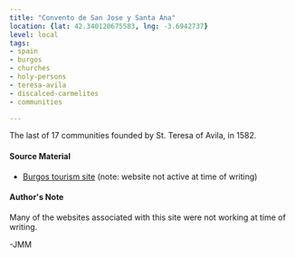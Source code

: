 ```yaml
---
title: "Convento de San Jose y Santa Ana"
location: {lat: 42.340120675583, lng: -3.6942737}
level: local
tags:
- spain
- burgos
- churches
- holy-persons
- teresa-avila
- discalced-carmelites
- communities

---
```



The last of 17 communities founded by St. Teresa of Avila, in 1582.

#### Source Material

* [Burgos tourism site](https://turismo.aytoburgos.es/cultura-y-patrimonio1/-/asset_publisher/PMC541iCzJ73/content/convento-de-san-jos%25C3%25A9-y-santa-ana) (note: website not active at time of writing)




#### Author's Note

Many of the websites associated with this site were not working at time of writing.

-JMM




